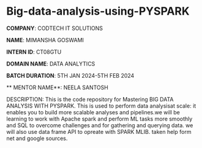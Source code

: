 # Big-data-analysis-using-PYSPARK

**COMPANY**: CODTECH IT SOLUTIONS

**NAME**: MIMANSHA GOSWAMI

**INTERN ID**: CT08GTU

**DOMAIN NAME**: DATA ANALYTICS

**BATCH DURATION**: 5TH JAN 2024-5TH FEB 2024

** MENTOR NAME**: NEELA SANTOSH

DESCRIPTION: This is the code repository for Mastering BIG DATA ANALYSIS WITH PYSPARK. This is used to perform data analysisat scale: it enables you to build more scalable analyses and pipelines.we will be learning to work with Apache spark and perform ML tasks more smoothly and SQL to overcome challenges and for gathering and querying data.
we will also use data frame API to opreate with SPARK MLIB.
taken help form net and google sources.
